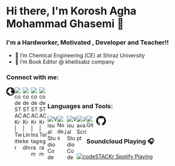 # Hi there, I'm  Korosh Agha Mohammad Ghasemi 👋
### I'm a Hardworker, Motivated , Developer and Teacher!!
 
- 🌱 I’m Chemical Engineering (CE) at Shiraz University 
- 👯 I’m Book Editor @ kheilisabz company


### Connect with me:

[<img align="left" alt="codeSTACKr.com" width="22px" src="https://raw.githubusercontent.com/iconic/open-iconic/master/svg/globe.svg" />][website]
[<img align="left" alt="codeSTACKr | Twitter" width="22px" src="https://image.flaticon.com/icons/png/512/25/25660.png" />][twitter]
[<img align="left" alt="codeSTACKr | LinkedIn" width="22px" src="https://cdn2.iconfinder.com/data/icons/font-awesome/1792/linkedin-512.png" />][linkedin]
[<img align="left" alt="codeSTACKr | Instagram" width="22px" src="https://cdn4.iconfinder.com/data/icons/picons-social/57/38-instagram-2-512.png" />][instagram]
[<img align="left" alt="codeSTACKr | Telegram" width="22px" src="https://i.pinimg.com/originals/99/f0/3f/99f03fdee90d871d3d1e718c82feb8be.png" />][Telegram]

<br />

### Languages and Tools:

[<img align="left" alt="Visual Studio Code" width="26px" src="https://cdn.worldvectorlogo.com/logos/visual-studio-code-1.svg" />][webdevplaylist]
[<img align="left" alt="Node.js" width="26px" src="https://cdn3.iconfinder.com/data/icons/logos-and-brands-3/512/267_Python-512.png" />][webdevplaylist]
[<img align="left" alt="Visual Studio Code" width="26px" src="https://pngimage.net/wp-content/uploads/2018/06/matlab-icon-png-3.png" />][webdevplaylist]
[<img align="left" alt="JavaScript" width="26px" src="https://img.icons8.com/ios/452/javascript.png" />][jsplaylist]
[<img align="left" alt="Git" width="26px" src="https://cdn.iconscout.com/icon/free/png-512/git-14-599158.png" />][webdevplaylist]
[<img align="left" alt="GitHub" width="26px" src="https://raw.githubusercontent.com/github/explore/78df643247d429f6cc873026c0622819ad797942/topics/github/github.png" />][webdevplaylist]

<br />
<br />



### Soundcloud Playing 🎧

[<img src="https://now-playing-codestackr.vercel.app/api/spotify-playing" alt="codeSTACKr Spotify Playing" width="350" />](https://soundcloud.com/qvqunkyuzlin)

</details>


</details>

[Telegram]: tg://resolve?domain=koroshkorosh1
[website]: https://zil.ink/korosh/
[twitter]: https://twitter.com/koroshkorosh11/
[youtube]: https://youtube.com/koroshkorosh1/
[instagram]: https://www.instagram.com/koroshkorosh1/
[linkedin]: https://linkedin.com/in/koroshkorosh1/
[webdevplaylist]: https://www.youtube.com/playlist?list=PLkwxH9e_vrAJ0WbEsFA9W3I1W-g_BTsbt
[jsplaylist]: https://www.youtube.com/playlist?list=PLkwxH9e_vrALRJKu7wfXby3MKeflhTu6B
[cssplaylist]: https://www.youtube.com/playlist?list=PLkwxH9e_vrALSdvZuEh6gqQdmDoDIoqz4
[reactplaylist]: https://www.youtube.com/playlist?list=PLkwxH9e_vrAK4TdffpxKY3QGyHCpxFcQ0
